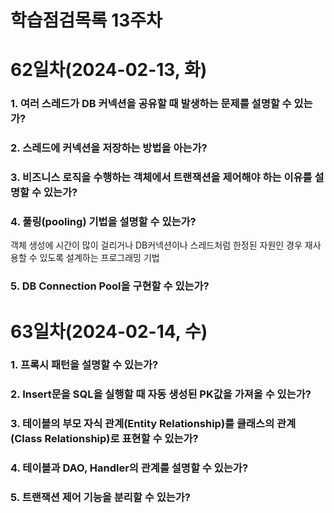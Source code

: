 # 학습점검목록 13주차

# 62일차(2024-02-13, 화)
### 1. 여러 스레드가 DB 커넥션을 공유할 때 발생하는 문제를 설명할 수 있는가?

### 2. 스레드에 커넥션을 저장하는 방법을 아는가?

### 3. 비즈니스 로직을 수행하는 객체에서 트랜잭션을 제어해야 하는 이유를 설명할 수 있는가?

### 4. 풀링(pooling) 기법을 설명할 수 있는가?
객체 생성에 시간이 많이 걸리거나 DB커넥션이나 스레드처럼 한정된 자원인 경우 재사용할 수 있도록 설계하는 프로그래밍 기법

### 5. DB Connection Pool을 구현할 수 있는가?


# 63일차(2024-02-14, 수)
### 1. 프록시 패턴을 설명할 수 있는가?

### 2. Insert문을 SQL을 실행할 때 자동 생성된 PK값을 가져올 수 있는가?

### 3. 테이블의 부모 자식 관계(Entity Relationship)를 클래스의 관계(Class Relationship)로 표현할 수 있는가?

### 4. 테이블과 DAO, Handler의 관계를 설명할 수 있는가?

### 5. 트랜잭션 제어 기능을 분리할 수 있는가?
